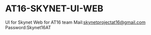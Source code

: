 # AT16-SKYNET-UI-WEB
UI for Skynet Web for AT16 team
Mail:skynetprojectat16@gmail.com
Password:Skynet16AT

